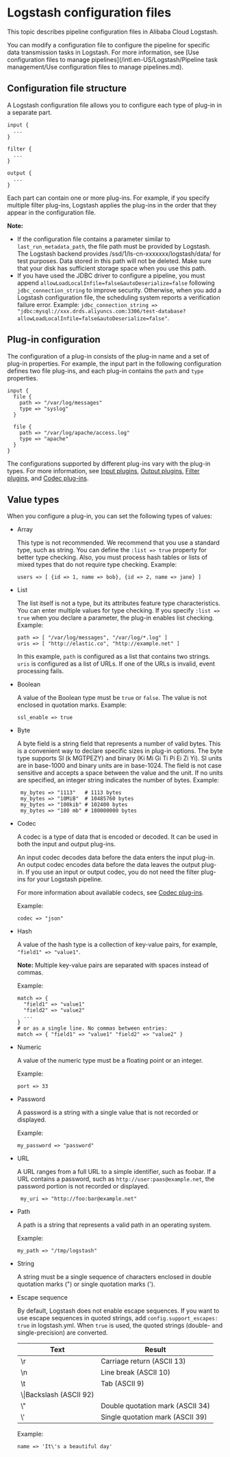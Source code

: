 # Logstash configuration files

This topic describes pipeline configuration files in Alibaba Cloud Logstash.

You can modify a configuration file to configure the pipeline for specific data transmission tasks in Logstash. For more information, see [Use configuration files to manage pipelines](/intl.en-US/Logstash/Pipeline task management/Use configuration files to manage pipelines.md).

## Configuration file structure

A Logstash configuration file allows you to configure each type of plug-in in a separate part.

```
input {
  ...
}

filter {
  ...
}

output {
  ...
}
```

Each part can contain one or more plug-ins. For example, if you specify multiple filter plug-ins, Logstash applies the plug-ins in the order that they appear in the configuration file.

**Note:**

-   If the configuration file contains a parameter similar to `last_run_metadata_path`, the file path must be provided by Logstash. The Logstash backend provides /ssd/1/ls-cn-xxxxxxx/logstash/data/ for test purposes. Data stored in this path will not be deleted. Make sure that your disk has sufficient storage space when you use this path.
-   If you have used the JDBC driver to configure a pipeline, you must append `allowLoadLocalInfile=false&autoDeserialize=false` following `jdbc_connection_string` to improve security. Otherwise, when you add a Logstash configuration file, the scheduling system reports a verification failure error. Example: `jdbc_connection_string => "jdbc:mysql://xxx.drds.aliyuncs.com:3306/test-database? allowLoadLocalInfile=false&autoDeserialize=false"`.

## Plug-in configuration

The configuration of a plug-in consists of the plug-in name and a set of plug-in properties. For example, the input part in the following configuration defines two file plug-ins, and each plug-in contains the `path` and `type` properties.

```
input {
  file {
    path => "/var/log/messages"
    type => "syslog"
  }

  file {
    path => "/var/log/apache/access.log"
    type => "apache"
  }
}
```

The configurations supported by different plug-ins vary with the plug-in types. For more information, see [Input plugins](https://www.elastic.co/guide/en/logstash/7.4/input-plugins.html), [Output plugins](https://www.elastic.co/guide/en/logstash/7.4/output-plugins.html), [Filter plugins](https://www.elastic.co/guide/en/logstash/7.4/filter-plugins.html), and [Codec plug-ins](https://www.elastic.co/guide/en/logstash/7.4/codec-plugins.html).

## Value types

When you configure a plug-in, you can set the following types of values:

-   Array

    This type is not recommended. We recommend that you use a standard type, such as string. You can define the `:list => true` property for better type checking. Also, you must process hash tables or lists of mixed types that do not require type checking. Example:

    ```
    users => [ {id => 1, name => bob}, {id => 2, name => jane} ]
    ```

-   List

    The list itself is not a type, but its attributes feature type characteristics. You can enter multiple values for type checking. If you specify `:list => true` when you declare a parameter, the plug-in enables list checking. Example:

    ```
    path => [ "/var/log/messages", "/var/log/*.log" ]
    uris => [ "http://elastic.co", "http://example.net" ]
    ```

    In this example, `path` is configured as a list that contains two strings. `uris` is configured as a list of URLs. If one of the URLs is invalid, event processing fails.

-   Boolean

    A value of the Boolean type must be `true` or `false`. The value is not enclosed in quotation marks. Example:

    ```
    ssl_enable => true
    ```

-   Byte

    A byte field is a string field that represents a number of valid bytes. This is a convenient way to declare specific sizes in plug-in options. The byte type supports SI \(k MGTPEZY\) and binary \(Ki Mi Gi Ti Pi Ei Zi Yi\). SI units are in base-1000 and binary units are in base-1024. The field is not case sensitive and accepts a space between the value and the unit. If no units are specified, an integer string indicates the number of bytes. Example:

    ```
     my_bytes => "1113"   # 1113 bytes
     my_bytes => "10MiB"  # 10485760 bytes
     my_bytes => "100kib" # 102400 bytes
     my_bytes => "180 mb" # 180000000 bytes
    ```

-   Codec

    A codec is a type of data that is encoded or decoded. It can be used in both the input and output plug-ins.

    An input codec decodes data before the data enters the input plug-in. An output codec encodes data before the data leaves the output plug-in. If you use an input or output codec, you do not need the filter plug-ins for your Logstash pipeline.

    For more information about available codecs, see [Codec plug-ins](https://www.elastic.co/guide/en/logstash/7.4/codec-plugins.html).

    Example:

    ```
    codec => "json"
    ```

-   Hash

    A value of the hash type is a collection of key-value pairs, for example, `"field1" => "value1"`.

    **Note:** Multiple key-value pairs are separated with spaces instead of commas.

    Example:

    ```
    match => {
      "field1" => "value1"
      "field2" => "value2"
      ...
    }
    # or as a single line. No commas between entries:
    match => { "field1" => "value1" "field2" => "value2" }
    ```

-   Numeric

    A value of the numeric type must be a floating point or an integer.

    Example:

    ```
    port => 33
    ```

-   Password

    A password is a string with a single value that is not recorded or displayed.

    Example:

    ```
    my_password => "password"
    ```

-   URL

    A URL ranges from a full URL to a simple identifier, such as foobar. If a URL contains a password, such as `http://user:paas@example.net`, the password portion is not recorded or displayed.

    ```
     my_uri => "http://foo:bar@example.net"
    ```

-   Path

    A path is a string that represents a valid path in an operating system.

    Example:

    ```
    my_path => "/tmp/logstash" 
    ```

-   String

    A string must be a single sequence of characters enclosed in double quotation marks \("\) or single quotation marks \('\).

-   Escape sequence

    By default, Logstash does not enable escape sequences. If you want to use escape sequences in quoted strings, add `config.support_escapes: true` in logstash.yml. When `true` is used, the quoted strings \(double- and single-precision\) are converted.

    |Text|Result|
    |----|------|
    |\\r|Carriage return \(ASCII 13\)|
    |\\n|Line break \(ASCII 10\)|
    |\\t|Tab \(ASCII 9\)|
    |\\\\|Backslash \(ASCII 92\)|
    |\\"|Double quotation mark \(ASCII 34\)|
    |\\'|Single quotation mark \(ASCII 39\)|

    Example:

    ```
    name => 'It\'s a beautiful day'
    ```


